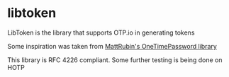 # libtoken

LibToken is the library that supports OTP.io in generating tokens

Some inspiration was taken from [MattRubin's OneTimePassword library](https://github.com/mattrubin/)

This library is RFC 4226 compliant. Some further testing is being done on HOTP
